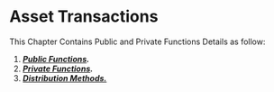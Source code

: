 # Asset Transactions

This Chapter Contains Public and Private Functions Details as follow:

1. [_**Public Functions**_](/waves-node/node-api/asset-transactions/public-functions.md)_**.**_
2. [_**Private Functions**_](/waves-node/node-api/asset-transactions/private-functions.md)_**.**_
3. [_**Distribution Methods.**_](/waves-node/node-api/asset-transactions/distribution-methods.md)



